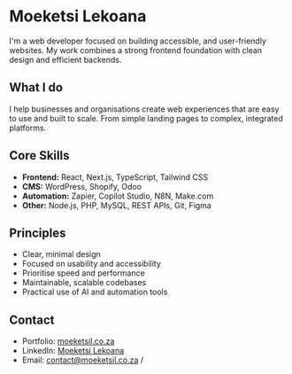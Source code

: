 # Moeketsi Lekoana

I'm a web developer focused on building accessible, and user-friendly websites. My work combines a strong frontend foundation with clean design and efficient backends.

## What I do

I help businesses and organisations create web experiences that are easy to use and built to scale. From simple landing pages to complex, integrated platforms.

## Core Skills

- **Frontend:** React, Next.js, TypeScript, Tailwind CSS
- **CMS:** WordPress, Shopify, Odoo
- **Automation:** Zapier, Copilot Studio, N8N, Make.com
- **Other:** Node.js, PHP, MySQL, REST APIs, Git, Figma

## Principles

- Clear, minimal design
- Focused on usability and accessibility
- Prioritise speed and performance
- Maintainable, scalable codebases
- Practical use of AI and automation tools

## Contact

- Portfolio: [moeketsil.co.za](https://moeketsil.co.za)
- LinkedIn: [Moeketsi Lekoana](https://www.linkedin.com/in/moeketsilekoana/)
- Email: contact@moeketsil.co.za /

